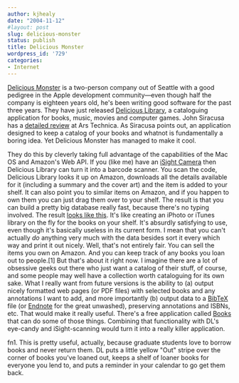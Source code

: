 ```yaml
---
author: kjhealy
date: "2004-11-12"
#layout: post
slug: delicious-monster
status: publish
title: Delicious Monster
wordpress_id: '729'
categories:
- Internet
---
```


[Delicious Monster](http://www.delicious-monster.com/) is a two-person company out of Seattle with a good pedigree in the Apple development community—even though half the company is eighteen years old, he's been writing good software for the past three years. They have just released [Delicious Library](http://www.delicious-monster.com/), a cataloguing application for books, music, movies and computer games. John Siracusa has a [detailed review](http://arstechnica.com/reviews/apps/delicious-library.ars) at Ars Technica. As Siracusa points out, an application designed to keep a catalog of your books and whatnot is fundamentally a boring idea. Yet Delicious Monster has managed to make it cool.

They do this by cleverly taking full advantage of the capabilities of the Mac OS and Amazon's Web API. If you (like me) have an [iSight Camera](http://www.apple.com/isight/) then Delicious Library can turn it into a barcode scanner. You scan the code, Delicious Library looks it up on Amazon, downloads all the details available for it (including a summary and the cover art) and the item is added to your shelf. It can also point you to similar items on Amazon, and if you happen to own them you can just drag them over to your shelf. The result is that you can build a pretty big database really fast, because there's no typing involved. The result [looks like this](delicious-sm.png). It's like creating an iPhoto or iTunes library on the fly for the books on your shelf. It's absurdly satisfying to use, even though it's basically useless in its current form. I mean that you can't actually *do* anything very much with the data besides sort it every which way and print it out nicely. Well, that's not entirely fair. You can sell the items you own on Amazon. And you can keep track of any books you loan out to people.[1] But that's about it right now. I imagine there are a lot of obsessive geeks out there who just want a catalog of their stuff, of course, and some people may well have a collection worth cataloguing for its own sake. What I really want from future versions is the ability to (a) output nicely formatted web pages (or PDF files) with selected books and any annotations I want to add, and more importantly (b) output data to a [BibTeX](http://www.ecst.csuchico.edu/~jacobsd/bib/formats/bibtex.html) file (or [Endnote](http://www.endnote.com/) for the great unwashed), preserving annotations and ISBNs, etc. That would make it really useful. There's a free application called [Books](http://books.aetherial.net/) that can do some of those things. Combining that functionality with DL's eye-candy and iSight-scanning would turn it into a really killer application.

fn1. This is pretty useful, actually, because graduate students love to borrow books and never return them. DL puts a little yellow "Out" stripe over the corner of books you've loaned out, keeps a shelf of loaner books for everyone you lend to, and puts a reminder in your calendar to go get them back.
